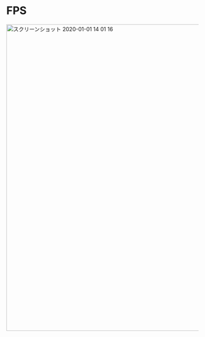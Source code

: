 # FPS

<img width="802" alt="スクリーンショット 2020-01-01 14 01 16" src="https://user-images.githubusercontent.com/6425699/71638297-71452300-2c9f-11ea-9981-04da6d575631.png">
